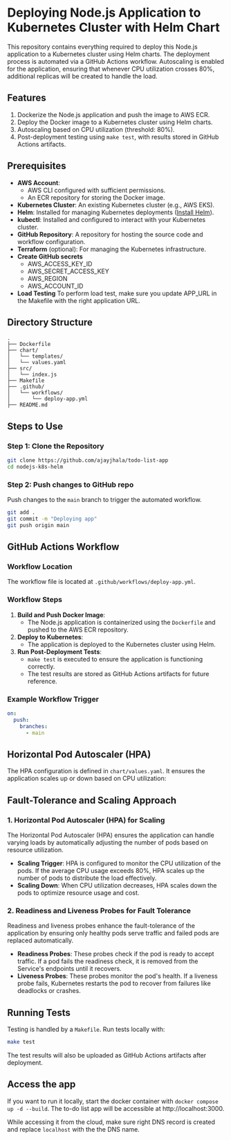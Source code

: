 # Deploying Node.js Application to Kubernetes Cluster with Helm Chart

This repository contains everything required to deploy this Node.js application to a Kubernetes cluster using Helm charts. The deployment process is automated via a GitHub Actions workflow. Autoscaling is enabled for the application, ensuring that whenever CPU utilization crosses 80%, additional replicas will be created to handle the load.

## Features

1. Dockerize the Node.js application and push the image to AWS ECR.
2. Deploy the Docker image to a Kubernetes cluster using Helm charts.
3. Autoscaling based on CPU utilization (threshold: 80%).
4. Post-deployment testing using `make test`, with results stored in GitHub Actions artifacts.

## Prerequisites

- **AWS Account**:
  - AWS CLI configured with sufficient permissions.
  - An ECR repository for storing the Docker image.
- **Kubernetes Cluster**: An existing Kubernetes cluster (e.g., AWS EKS).
- **Helm**: Installed for managing Kubernetes deployments ([Install Helm](https://helm.sh/docs/intro/install/)).
- **kubectl**: Installed and configured to interact with your Kubernetes cluster.
- **GitHub Repository**: A repository for hosting the source code and workflow configuration.
- **Terraform** (optional): For managing the Kubernetes infrastructure.
- **Create GitHub secrets**
  - AWS_ACCESS_KEY_ID
  - AWS_SECRET_ACCESS_KEY
  - AWS_REGION
  - AWS_ACCOUNT_ID
- **Load Testing** To perform load test, make sure you update APP_URL in the Makefile with the right application URL.

## Directory Structure

```
.
├── Dockerfile
├── chart/
│   └── templates/
│   └── values.yaml
├── src/
│   └── index.js
├── Makefile
├── .github/
│   └── workflows/
│       └── deploy-app.yml
├── README.md
```

## Steps to Use

### Step 1: Clone the Repository

```bash
git clone https://github.com/ajayjhala/todo-list-app
cd nodejs-k8s-helm
```

### Step 2: Push changes to GitHub repo

Push changes to the `main` branch to trigger the automated workflow.

```bash
git add .
git commit -m "Deploying app"
git push origin main
```

## GitHub Actions Workflow

### Workflow Location

The workflow file is located at `.github/workflows/deploy-app.yml`.

### Workflow Steps

1. **Build and Push Docker Image**:
   - The Node.js application is containerized using the `Dockerfile` and pushed to the AWS ECR repository.
2. **Deploy to Kubernetes**:
   - The application is deployed to the Kubernetes cluster using Helm.
3. **Run Post-Deployment Tests**:
   - `make test` is executed to ensure the application is functioning correctly.
   - The test results are stored as GitHub Actions artifacts for future reference.

### Example Workflow Trigger

```yaml
on:
  push:
    branches:
      - main
```

## Horizontal Pod Autoscaler (HPA)

The HPA configuration is defined in `chart/values.yaml`. It ensures the application scales up or down based on CPU utilization:

## Fault-Tolerance and Scaling Approach

### 1. Horizontal Pod Autoscaler (HPA) for Scaling
The Horizontal Pod Autoscaler (HPA) ensures the application can handle varying loads by automatically adjusting the number of pods based on resource utilization.

- **Scaling Trigger**: HPA is configured to monitor the CPU utilization of the pods. If the average CPU usage exceeds 80%, HPA scales up the number of pods to distribute the load effectively.
- **Scaling Down**: When CPU utilization decreases, HPA scales down the pods to optimize resource usage and cost.

### 2. Readiness and Liveness Probes for Fault Tolerance
Readiness and liveness probes enhance the fault-tolerance of the application by ensuring only healthy pods serve traffic and failed pods are replaced automatically.

- **Readiness Probes**: These probes check if the pod is ready to accept traffic. If a pod fails the readiness check, it is removed from the Service's endpoints until it recovers.
- **Liveness Probes**: These probes monitor the pod's health. If a liveness probe fails, Kubernetes restarts the pod to recover from failures like deadlocks or crashes.

## Running Tests

Testing is handled by a `Makefile`. Run tests locally with:

```bash
make test
```

The test results will also be uploaded as GitHub Actions artifacts after deployment.

## Access the app

If you want to run it locally, start the docker container with `docker compose up -d --build`. The to-do list app will be accessible at http://localhost:3000. 

While accessing it from the cloud, make sure right DNS record is created and replace `localhost` with the the DNS name.
